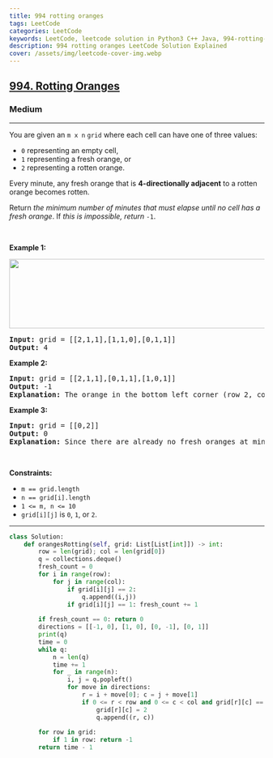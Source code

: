 ```yaml
---
title: 994 rotting oranges
tags: LeetCode
categories: LeetCode
keywords: LeetCode, leetcode solution in Python3 C++ Java, 994-rotting-oranges solution
description: 994 rotting oranges LeetCode Solution Explained
cover: /assets/img/leetcode-cover-img.webp
---
```



<h2><a href="https://leetcode.com/problems/rotting-oranges/">994. Rotting Oranges</a></h2><h3>Medium</h3><hr><div><p>You are given an <code>m x n</code> <code>grid</code> where each cell can have one of three values:</p>

<ul>
	<li><code>0</code> representing an empty cell,</li>
	<li><code>1</code> representing a fresh orange, or</li>
	<li><code>2</code> representing a rotten orange.</li>
</ul>

<p>Every minute, any fresh orange that is <strong>4-directionally adjacent</strong> to a rotten orange becomes rotten.</p>

<p>Return <em>the minimum number of minutes that must elapse until no cell has a fresh orange</em>. If <em>this is impossible, return</em> <code>-1</code>.</p>

<p>&nbsp;</p>
<p><strong>Example 1:</strong></p>
<img alt="" src="https://assets.leetcode.com/uploads/2019/02/16/oranges.png" style="width: 650px; height: 137px;">
<pre><strong>Input:</strong> grid = [[2,1,1],[1,1,0],[0,1,1]]
<strong>Output:</strong> 4
</pre>

<p><strong>Example 2:</strong></p>

<pre><strong>Input:</strong> grid = [[2,1,1],[0,1,1],[1,0,1]]
<strong>Output:</strong> -1
<strong>Explanation:</strong> The orange in the bottom left corner (row 2, column 0) is never rotten, because rotting only happens 4-directionally.
</pre>

<p><strong>Example 3:</strong></p>

<pre><strong>Input:</strong> grid = [[0,2]]
<strong>Output:</strong> 0
<strong>Explanation:</strong> Since there are already no fresh oranges at minute 0, the answer is just 0.
</pre>

<p>&nbsp;</p>
<p><strong>Constraints:</strong></p>

<ul>
	<li><code>m == grid.length</code></li>
	<li><code>n == grid[i].length</code></li>
	<li><code>1 &lt;= m, n &lt;= 10</code></li>
	<li><code>grid[i][j]</code> is <code>0</code>, <code>1</code>, or <code>2</code>.</li>
</ul>
</div>

---




```python
class Solution:
    def orangesRotting(self, grid: List[List[int]]) -> int:
        row = len(grid); col = len(grid[0])
        q = collections.deque()
        fresh_count = 0
        for i in range(row):
            for j in range(col):
                if grid[i][j] == 2:
                    q.append((i,j))
                if grid[i][j] == 1: fresh_count += 1
        
        if fresh_count == 0: return 0
        directions = [[-1, 0], [1, 0], [0, -1], [0, 1]]
        print(q)
        time = 0
        while q:
            n = len(q)
            time += 1
            for _ in range(n):
                i, j = q.popleft()
                for move in directions:
                    r = i + move[0]; c = j + move[1]
                    if 0 <= r < row and 0 <= c < col and grid[r][c] == 1:
                        grid[r][c] = 2
                        q.append((r, c))
                        
        for row in grid:
            if 1 in row: return -1
        return time - 1
```
